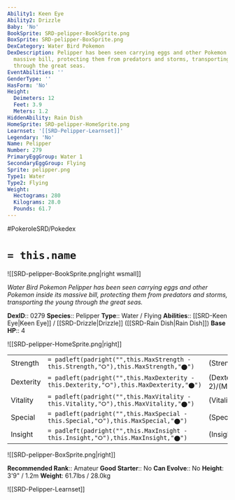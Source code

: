 ```yaml
---
Ability1: Keen Eye
Ability2: Drizzle
Baby: 'No'
BookSprite: SRD-pelipper-BookSprite.png
BoxSprite: SRD-pelipper-BoxSprite.png
DexCategory: Water Bird Pokemon
DexDescription: Pelipper has been seen carrying eggs and other Pokemon inside its
  massive bill, protecting them from predators and storms, transporting the young
  through the great seas.
EventAbilities: ''
GenderType: ''
HasForm: 'No'
Height:
  Deimeters: 12
  Feet: 3.9
  Meters: 1.2
HiddenAbility: Rain Dish
HomeSprite: SRD-pelipper-HomeSprite.png
Learnset: '[[SRD-Pelipper-Learnset]]'
Legendary: 'No'
Name: Pelipper
Number: 279
PrimaryEggGroup: Water 1
SecondaryEggGroup: Flying
Sprite: pelipper.png
Type1: Water
Type2: Flying
Weight:
  Hectograms: 280
  Kilograms: 28.0
  Pounds: 61.7
---
```


#PokeroleSRD/Pokedex

# `= this.name`

![[SRD-pelipper-BookSprite.png|right wsmall]]

*Water Bird Pokemon*
*Pelipper has been seen carrying eggs and other Pokemon inside its massive bill, protecting them from predators and storms, transporting the young through the great seas.*

**DexID**:: 0279
**Species**:: Pelipper
**Type**:: Water / Flying
**Abilities**:: [[SRD-Keen Eye|Keen Eye]] / [[SRD-Drizzle|Drizzle]] ([[SRD-Rain Dish|Rain Dish]])
**Base HP**:: 4

![[SRD-pelipper-HomeSprite.png|right]]

|           |                                                                                        |                                          |
| --------- | -------------------------------------------------------------------------------------- | ---------------------------------------- |
| Strength  | `= padleft(padright("",this.MaxStrength - this.Strength,"⭘"),this.MaxStrength,"⬤")`    | (Strength::2)/(MaxStrength::4)   |
| Dexterity | `= padleft(padright("",this.MaxDexterity - this.Dexterity,"⭘"),this.MaxDexterity,"⬤")` | (Dexterity:: 2)/(MaxDexterity::4) |
| Vitality  | `= padleft(padright("",this.MaxVitality - this.Vitality,"⭘"),this.MaxVitality,"⬤")`    | (Vitality::3)/(MaxVitality::6)   |
| Special   | `= padleft(padright("",this.MaxSpecial - this.Special,"⭘"),this.MaxSpecial,"⬤")`       | (Special::2)/(MaxSpecial::5)     |
| Insight   | `= padleft(padright("",this.MaxInsight - this.Insight,"⭘"),this.MaxInsight,"⬤")`       | (Insight::2)/(MaxInsight::5)     |

![[SRD-pelipper-BoxSprite.png|right]]

**Recommended Rank**:: Amateur
**Good Starter**:: No
**Can Evolve**:: No
**Height**: 3'9" / 1.2m
**Weight**: 61.7lbs / 28.0kg

![[SRD-Pelipper-Learnset]]